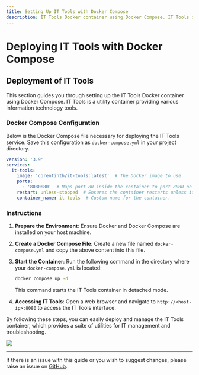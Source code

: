 ```yaml
---
title: Setting Up IT Tools with Docker Compose
description: IT Tools Docker container using Docker Compose. IT Tools is a utility container providing various information technology tools.
---
```


# Deploying IT Tools with Docker Compose

## Deployment of IT Tools

This section guides you through setting up the IT Tools Docker container using Docker Compose. IT Tools is a utility container providing various information technology tools.

### Docker Compose Configuration

Below is the Docker Compose file necessary for deploying the IT Tools service. Save this configuration as `docker-compose.yml` in your project directory.

```yaml
version: '3.9'
services:
  it-tools:
    image: 'corentinth/it-tools:latest'  # The Docker image to use.
    ports:
      - '8080:80'  # Maps port 80 inside the container to port 8080 on the host.
    restart: unless-stopped  # Ensures the container restarts unless it is explicitly stopped.
    container_name: it-tools  # Custom name for the container.
```

### Instructions

1. **Prepare the Environment**:
   Ensure Docker and Docker Compose are installed on your host machine.

2. **Create a Docker Compose File**:
   Create a new file named `docker-compose.yml` and copy the above content into this file.

3. **Start the Container**:
   Run the following command in the directory where your `docker-compose.yml` is located:
   ```bash
   docker compose up -d
   ```
   This command starts the IT Tools container in detached mode.

4. **Accessing IT Tools**:
   Open a web browser and navigate to `http://<host-ip>:8080` to access the IT Tools interface.

By following these steps, you can easily deploy and manage the IT Tools container, which provides a suite of utilities for IT management and troubleshooting.

<a href="https://www.buymeacoffee.com/techdox"><img src="https://img.buymeacoffee.com/button-api/?text=Buy me a cup of tea&emoji=🍵&slug=techdox&button_colour=FFDD00&font_colour=000000&font_family=Cookie&outline_colour=000000&coffee_colour=ffffff" /></a>


---

If there is an issue with this guide or you wish to suggest changes, please raise an issue on [GitHub](https://github.com/Techdox/techdox-docs).

